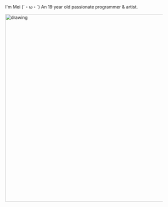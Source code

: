 <p align="justified">I'm Mei (´・ω・`) An 19 year old passionate programmer & artist. </p>
<img src="https://i.imgur.com/W0RveUC.jpeg" alt="drawing" width="600"/>
